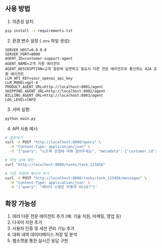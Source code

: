 
## 사용 방법

1. 의존성 설치:
```bash
pip install -r requirements.txt
```

2. 환경 변수 설정 (`.env` 파일 생성):
```
SERVER_HOST=0.0.0.0
SERVER_PORT=8000
AGENT_ID=customer-support-agent
AGENT_NAME=고객 지원 에이전트
AGENT_DESCRIPTION=고객 질문에 답변하고 필요시 다른 전문 에이전트와 통신하는 A2A 호환 에이전트
LLM_API_KEY=your_openai_api_key
LLM_MODEL=gpt-4
PRODUCT_AGENT_URL=http://localhost:8001/agent
SHIPPING_AGENT_URL=http://localhost:8002/agent
BILLING_AGENT_URL=http://localhost:8003/agent
LOG_LEVEL=INFO
```

3. 서버 실행:
```bash
python main.py
```

4. API 사용 예시:
```bash
# 질문하기
curl -X POST "http://localhost:8000/query" \
  -H "Content-Type: application/json" \
  -d '{"query": "노트북 모델에 대해 알려주세요", "metadata": {"customer_id": "cust123"}}'

# 작업 상태 확인
curl "http://localhost:8000/tasks/task_123456"

# 기존 작업에 메시지 추가
curl -X POST "http://localhost:8000/tasks/task_123456/messages" \
  -H "Content-Type: application/json" \
  -d '{"query": "배터리 수명은 어떻게 되나요?"}'
```

## 확장 가능성

1. 여러 다른 전문 에이전트 추가 (예: 기술 지원, 마케팅, 영업 등)
2. 다국어 지원 추가
3. 사용자 인증 및 세션 관리 기능 추가
4. 대화 내역 데이터베이스 저장 및 분석
5. 웹소켓을 통한 실시간 응답 구현